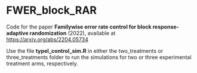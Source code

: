 # FWER_block_RAR

Code for the paper **Familywise error rate control for block response-adaptive randomization** (2022),
available at https://arxiv.org/abs/2204.05734

Use the file **typeI_control_sim.R** in either the two_treatments or three_treatments folder to run the simulations for two or three experimental treatment arms, respectively.

